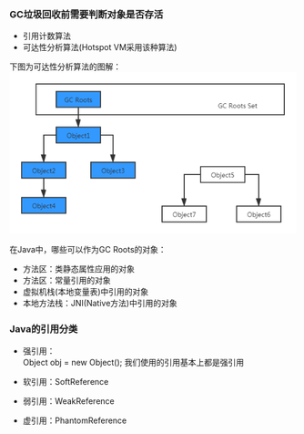 ### GC垃圾回收前需要判断对象是否存活
- 引用计数算法
- 可达性分析算法(Hotspot VM采用该种算法)

下图为可达性分析算法的图解：
![avatar](./images/gc/GC判断对象存活的算法-可达性分析.png) 

在Java中，哪些可以作为GC Roots的对象：

- 方法区：类静态属性应用的对象
- 方法区：常量引用的对象
- 虚拟机栈(本地变量表)中引用的对象
- 本地方法栈：JNI(Native方法)中引用的对象

 
### Java的引用分类

- 强引用：   
  Object obj = new Object(); 我们使用的引用基本上都是强引用
- 软引用：SoftReference  
  
- 弱引用：WeakReference
- 虚引用：PhantomReference

